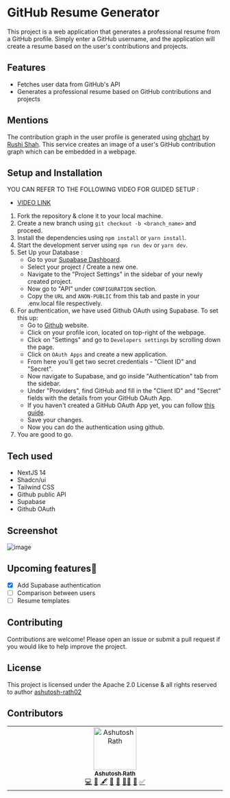 # GitHub Resume Generator

This project is a web application that generates a professional resume from a GitHub profile. Simply enter a GitHub username, and the application will create a resume based on the user's contributions and projects.

## Features

- Fetches user data from GitHub's API
- Generates a professional resume based on GitHub contributions and projects

## Mentions

The contribution graph in the user profile is generated using [ghchart](https://ghchart.rshah.org/) by [Rushi Shah](https://github.com/2016rshah). This service creates an image of a user's GitHub contribution graph which can be embedded in a webpage.

## Setup and Installation

YOU CAN REFER TO THE FOLLOWING VIDEO FOR GUIDED SETUP :
- [VIDEO LINK](https://drive.google.com/file/d/1XRGlDaQ61fDzKX8IWgEWxzxr4YT5-4T_/view?usp=drive_link)

1. Fork the repository & clone it to your local machine. 
2. Create a new branch using `git checkout -b <branch_name>` and proceed.
3. Install the dependencies using `npm install` or `yarn install`.
3. Start the development server using `npm run dev` or `yarn dev`.
4. Set Up your Database :
   - Go to your [Supabase Dashboard](https://supabase.io/dashboard).
   - Select your project / Create a new one.
   - Navigate to the "Project Settings" in the sidebar of your newly created project.
   - Now go to "API" under `CONFIGURATION` section.
   - Copy the `URL` and `ANON-PUBLIC` from this tab and paste in your .env.local file respectively.
4. For authentication, we have used Github OAuth using Supabase. To set this up:
   - Go to [Github](https://github.com/) website.
   - Click on your profile icon, located on top-right of the webpage.
   - Click on "Settings" and go to `Developers settings` by scrolling down the page.
   - Click on `OAuth Apps` and create a new application.
   - From here you'll get two secret credentials - "Client ID" and "Secret".
   - Now navigate to Supabase, and go inside "Authentication" tab from the sidebar.
   - Under "Providers", find GitHub and fill in the "Client ID" and "Secret" fields with the details from your GitHub OAuth App.
   - If you haven't created a GitHub OAuth App yet, you can follow [this guide](https://docs.github.com/en/developers/apps/building-oauth-apps/creating-an-oauth-app).
   - Save your changes.
   - Now you can do the authentication using github.
6. You are good to go. 

## Tech used

- NextJS 14
- Shadcn/ui
- Tailwind CSS
- Github public API
- Supabase
- Github OAuth

## Screenshot

![image](https://github.com/ashutosh-rath02/git-re/assets/85403534/13ae316c-2254-4da3-b07f-8b55924a9b98)

## Upcoming features🎉

- [x] Add Supabase authentication
- [ ] Comparison between users
- [ ] Resume templates

## Contributing

Contributions are welcome! Please open an issue or submit a pull request if you would like to help improve the project.

## License

This project is licensed under the Apache 2.0 License & all rights reserved to author [ashutosh-rath02](https://github.com/ashutosh-rath02)

## Contributors

<!-- ALL-CONTRIBUTORS-LIST:START - Do not remove or modify this section -->
<!-- prettier-ignore-start -->
<!-- markdownlint-disable -->
<table>
  <tbody>
    <tr>
      <td align="center" valign="top" width="14.28%"><a href="https://ashutoshrath.vercel.app/"><img src="https://avatars.githubusercontent.com/u/85403534?v=4?s=100" width="100px;" alt="Ashutosh Rath"/><br /><sub><b>Ashutosh Rath</b></sub></a><br /><a href="#code-ashutosh-rath02" title="Code">💻</a> <a href="#data-ashutosh-rath02" title="Data">🔣</a> <a href="#content-ashutosh-rath02" title="Content">🖋</a> <a href="#doc-ashutosh-rath02" title="Documentation">📖</a> <a href="#design-ashutosh-rath02" title="Design">🎨</a> <a href="#mentoring-ashutosh-rath02" title="Mentoring">🧑‍🏫</a> <a href="#projectManagement-ashutosh-rath02" title="Project Management">📆</a> <a href="#tutorial-ashutosh-rath02" title="Tutorials">✅</a></td>
    </tr>
  </tbody>
</table>

<!-- markdownlint-restore -->
<!-- prettier-ignore-end -->

<!-- ALL-CONTRIBUTORS-LIST:END -->
